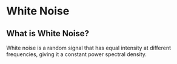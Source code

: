 # White Noise
## What is White Noise?
White noise is a random signal that has equal intensity at different frequencies, giving it a constant power spectral density.
<br /> 
